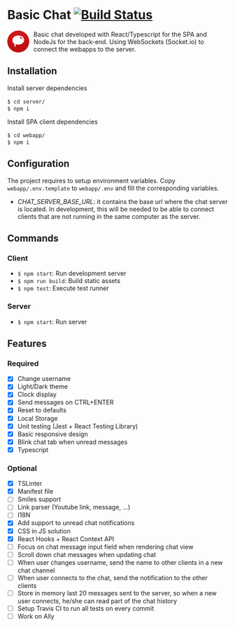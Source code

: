 # Basic Chat [![Build Status](https://travis-ci.com/gyss/basic-chat.svg?branch=master)](https://travis-ci.com/gyss/basic-chat.svg?branch=master)

<img src="./webapp/assets/logo.png" alt="Kitten"
	title="A cute kitten" width="50" height="50" style="float: left; padding-right: 10px" />

Basic chat developed with React/Typescript for the SPA and NodeJs for the back-end. Using WebSockets (Socket.io) to connect the webapps to the server.

## Installation

Install server dependencies

```
$ cd server/
$ npm i
```

Install SPA client dependencies

```
$ cd webapp/
$ npm i
```

## Configuration

The project requires to setup environment variables. Copy `webapp/.env.template` to `webapp/.env` and fill the corresponding variables.

- _CHAT_SERVER_BASE_URL_: it contains the base url where the chat server is located. In development, this will be needed to be able to connect clients that are not running in the same computer as the server.

## Commands

### Client

- `$ npm start`: Run development server
- `$ npm run build`: Build static assets
- `$ npm test`: Execute test runner

### Server

- `$ npm start`: Run server

## Features

### Required

- [x] Change username
- [x] Light/Dark theme
- [x] Clock display
- [x] Send messages on CTRL+ENTER
- [x] Reset to defaults
- [x] Local Storage
- [x] Unit testing (Jest + React Testing Library)
- [x] Basic responsive design
- [x] Blink chat tab when unread messages
- [x] Typescript

### Optional

- [x] TSLinter
- [x] Manifest file
- [ ] Smiles support
- [ ] Link parser (Youtube link, message, ...)
- [ ] I18N
- [x] Add support to unread chat notifications
- [x] CSS in JS solution
- [x] React Hooks + React Context API
- [ ] Focus on chat message input field when rendering chat view
- [ ] Scroll down chat messages when updating chat
- [ ] When user changes username, send the name to other clients in a new chat channel
- [ ] When user connects to the chat, send the notification to the other clients
- [ ] Store in memory last 20 messages sent to the server, so when a new user connects, he/she can read part of the chat history
- [ ] Setup Travis CI to run all tests on every commit
- [ ] Work on Ally
